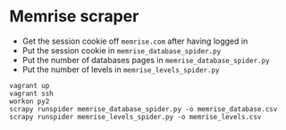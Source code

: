 # Memrise scraper

* Get the session cookie off `memrise.com` after having logged in
* Put the session cookie in `memrise_database_spider.py`
* Put the number of databases pages in `memrise_database_spider.py`
* Put the number of levels in `memrise_levels_spider.py`

```
vagrant up
vagrant ssh
workon py2
scrapy runspider memrise_database_spider.py -o memrise_database.csv
scrapy runspider memrise_levels_spider.py -o memrise_levels.csv
```

